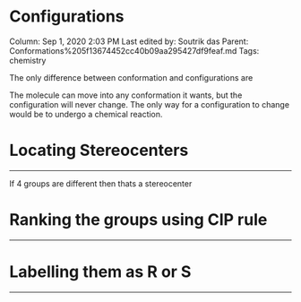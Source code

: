 # Configurations

Column: Sep 1, 2020 2:03 PM
Last edited by: Soutrik das
Parent: Conformations%205f13674452cc40b09aa295427df9feaf.md
Tags: chemistry

The only difference between conformation and configurations are 

The molecule can move into any conformation it wants, but the configuration
will never change. The only way for a configuration to change would be to undergo
a chemical reaction.

# Locating Stereocenters

---

If 4 groups are different then thats a stereocenter

# Ranking the groups using CIP rule

---

# Labelling them as R or S

---